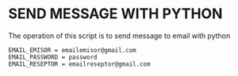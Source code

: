 # SEND MESSAGE WITH PYTHON
The operation of this script is to send message to email with python



```
EMAIL_EMISOR = emailemisor@gmail.com
EMAIL_PASSWORD = password
EMAIL_RESEPTOR = emailreseptor@gmail.com
```
